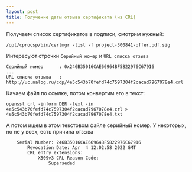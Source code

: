 ```yaml
---
layout: post
title: Получение даты отзыва сертификата (из CRL)
---
```


Получаем список сертификатов в подписи, смотрим нужный:

```
/opt/cprocsp/bin/certmgr -list -f project-300841-offer.pdf.sig
```

Интересуют строчки `Серийный номер` и `URL списка отзыва`

```
Серийный номер      : 0x246B35016CAE66964BF5822976C67916
...
URL списка отзыва   : http://uc.nalog.ru/cdp/4e5c543b70fefd74c7597304f2cacad7967078e4.crl
```

Качаем файл по ссылке, потом конвертим его в текст:

```
openssl crl -inform DER -text -in 4e5c543b70fefd74c7597304f2cacad7967078e4.crl > 4e5c543b70fefd74c7597304f2cacad7967078e4.txt
```

А потом ищем в этом текстовом файле серийный номер. У некоторых, но не у всех, есть причина отзыва
```
    Serial Number: 246B35016CAE66964BF5822976C67916
        Revocation Date: Apr  4 12:02:58 2022 GMT
        CRL entry extensions:
            X509v3 CRL Reason Code: 
                Superseded
```

